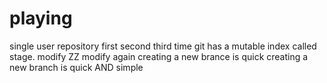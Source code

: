 # playing
single user repository
first
second
third time
git has a mutable index called stage.
modify ZZ
modify again
creating a new brance is quick
creating a new branch is quick AND simple
